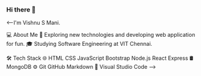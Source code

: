 ### Hi there 👋
<--I'm Vishnu S Mani. 

💻  About Me
🤔   Exploring new technologies and developing web application for fun.
🎓   Studying Software Engineering at VIT Chennai. 

🛠  Tech Stack
🌐   HTML CSS JavaScript Bootstrap Node.js React Express
🛢   MongoDB
⚙️   Git GitHub Markdown
🔧   Visual Studio Code
-->
